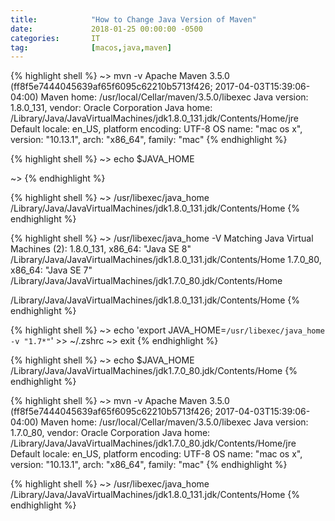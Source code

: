 ```yaml
---
title:            "How to Change Java Version of Maven"
date:             2018-01-25 00:00:00 -0500
categories:       IT
tag:              [macos,java,maven]
---
```


{% highlight shell %}
~> mvn -v
Apache Maven 3.5.0 (ff8f5e7444045639af65f6095c62210b5713f426; 2017-04-03T15:39:06-04:00)
Maven home: /usr/local/Cellar/maven/3.5.0/libexec
Java version: 1.8.0_131, vendor: Oracle Corporation
Java home: /Library/Java/JavaVirtualMachines/jdk1.8.0_131.jdk/Contents/Home/jre
Default locale: en_US, platform encoding: UTF-8
OS name: "mac os x", version: "10.13.1", arch: "x86_64", family: "mac"
{% endhighlight %}

{% highlight shell %}
~> echo $JAVA_HOME

~>
{% endhighlight %}

{% highlight shell %}
~> /usr/libexec/java_home
/Library/Java/JavaVirtualMachines/jdk1.8.0_131.jdk/Contents/Home
{% endhighlight %}

{% highlight shell %}
~> /usr/libexec/java_home -V
Matching Java Virtual Machines (2):
    1.8.0_131, x86_64:	"Java SE 8"	/Library/Java/JavaVirtualMachines/jdk1.8.0_131.jdk/Contents/Home
    1.7.0_80, x86_64:	"Java SE 7"	/Library/Java/JavaVirtualMachines/jdk1.7.0_80.jdk/Contents/Home

/Library/Java/JavaVirtualMachines/jdk1.8.0_131.jdk/Contents/Home
{% endhighlight %}

{% highlight shell %}
~> echo 'export JAVA_HOME=`/usr/libexec/java_home -v "1.7*"`' >> ~/.zshrc
~> exit
{% endhighlight %}

{% highlight shell %}
~> echo $JAVA_HOME
/Library/Java/JavaVirtualMachines/jdk1.7.0_80.jdk/Contents/Home
{% endhighlight %}

{% highlight shell %}
~> mvn -v
Apache Maven 3.5.0 (ff8f5e7444045639af65f6095c62210b5713f426; 2017-04-03T15:39:06-04:00)
Maven home: /usr/local/Cellar/maven/3.5.0/libexec
Java version: 1.7.0_80, vendor: Oracle Corporation
Java home: /Library/Java/JavaVirtualMachines/jdk1.7.0_80.jdk/Contents/Home/jre
Default locale: en_US, platform encoding: UTF-8
OS name: "mac os x", version: "10.13.1", arch: "x86_64", family: "mac"
{% endhighlight %}

{% highlight shell %}
~> /usr/libexec/java_home
/Library/Java/JavaVirtualMachines/jdk1.8.0_131.jdk/Contents/Home
{% endhighlight %}
